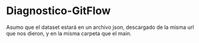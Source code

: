 # Diagnostico-GitFlow

Asumo que el dataset estará en un archivo json, descargado de la misma url que nos dieron, y en la misma carpeta que el main.
